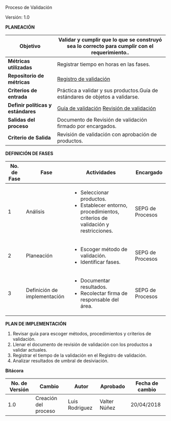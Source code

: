 Proceso de Validación

Versión: 1.0

**PLANEACIÓN**

| **Objetivo** | Validar y cumplir que lo que se construyó sea lo correcto para cumplir con el requerimiento.. |
| --- | --- |
| **Métricas utilizadas** | Registrar tiempo en horas en las fases. |
| **Repositorio de métricas** | [Registro de validación](https://docs.google.com/spreadsheets/d/1BxiNnB7SphBCx12Nn_37PsUhR7B_CisZrYSHOoRH2Xo/edit?usp=sharing) |
| **Criterios de entrada** | Práctica a validar y sus productos.Guía de estándares de objetos a validarse. |
| **Definir políticas y estándares** | [Guía de validación](https://github.com/CaveLabs-1/Wiki/blob/master/Validacion/Guia%20de%20validacion.docx) [Revisión de validación](https://github.com/CaveLabs-1/Wiki/blob/master/Validacion/Revision%20de%20Validación.xlsx) |
| **Salidas del proceso** | Documento de Revisión de validación firmado por encargados. |
| **Criterio de Salida** | Revisión de validación con aprobación de productos. |

**DEFINICIÓN DE FASES**

| **No. de Fase** | **Fase** | **Actividades** | **Encargado** |
| --- | --- | --- | --- |
| 1 | Análisis |<ul><li>Seleccionar productos.</li><li>Establecer entorno,  procedimientos, criterios de validación y restricciones.</li></ul>| SEPG de Procesos |
| 2 | Planeación |<ul><li>Escoger método de validación.</li><li>Identificar fases.</li></ul>| SEPG de Procesos |
| 3 | Definición de implementación |<ul><li>Documentar resultados.</li><li>Recolectar firma de responsable del área.</li></ul>| SEPG de Procesos |

**PLAN DE IMPLEMENTACIÓN**

1. Revisar guía para escoger métodos, procedimientos y criterios de validación.
2. Llenar el documento de revisión de validación con los productos a validar actuales.
3. Registrar el tiempo de la validación en el Registro de validación.
4. Analizar resultados de umbral de desiviación.

**Bitácora**

| **No. de Versión** | **Cambio** | **Autor** | **Aprobado** | **Fecha de cambio** |
| --- | --- | --- | --- | --- |
| 1.0 | Creación del proceso | Luis Rodriguez | Valter Núñez | 20/04/2018 |















